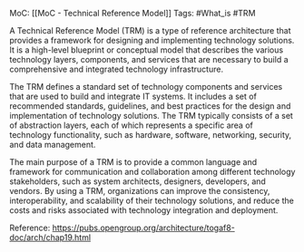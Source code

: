 MoC: [[MoC - Technical Reference Model]]
Tags: #What_is #TRM

A Technical Reference Model (TRM) is a type of reference architecture that provides a framework for designing and implementing technology solutions. It is a high-level blueprint or conceptual model that describes the various technology layers, components, and services that are necessary to build a comprehensive and integrated technology infrastructure.

The TRM defines a standard set of technology components and services that are used to build and integrate IT systems. It includes a set of recommended standards, guidelines, and best practices for the design and implementation of technology solutions. The TRM typically consists of a set of abstraction layers, each of which represents a specific area of technology functionality, such as hardware, software, networking, security, and data management.

The main purpose of a TRM is to provide a common language and framework for communication and collaboration among different technology stakeholders, such as system architects, designers, developers, and vendors. By using a TRM, organizations can improve the consistency, interoperability, and scalability of their technology solutions, and reduce the costs and risks associated with technology integration and deployment.



Reference: https://pubs.opengroup.org/architecture/togaf8-doc/arch/chap19.html